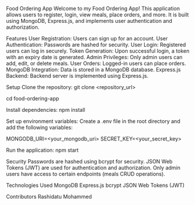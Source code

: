 Food Ordering App
Welcome to my Food Ordering App! This application allows users to register, login, view meals, place orders, and more. It is built using MongoDB, Express.js, and implements user authentication and authorization.

Features
User Registration: Users can sign up for an account.
User Authentication: Passwords are hashed for security.
User Login: Registered users can log in securely.
Token Generation: Upon successful login, a token with an expiry date is generated.
Admin Privileges: Only admin users can add, edit, or delete meals.
User Orders: Logged-in users can place orders.
MongoDB Integration: Data is stored in a MongoDB database.
Express.js Backend: Backend server is implemented using Express.js.

Setup
Clone the repository:
git clone <repository_url>

cd food-ordering-app

Install dependencies:
npm install

Set up environment variables:
Create a .env file in the root directory and add the following variables:

MONGODB_URI=<your_mongodb_uri>
SECRET_KEY=<your_secret_key>

Run the application:
npm start

Security
Passwords are hashed using bcrypt for security.
JSON Web Tokens (JWT) are used for authentication and authorization.
Only admin users have access to certain endpoints (meals CRUD operations).

Technologies Used
MongoDB
Express.js
bcrypt
JSON Web Tokens (JWT)

Contributors
Rashidatu Mohammed
